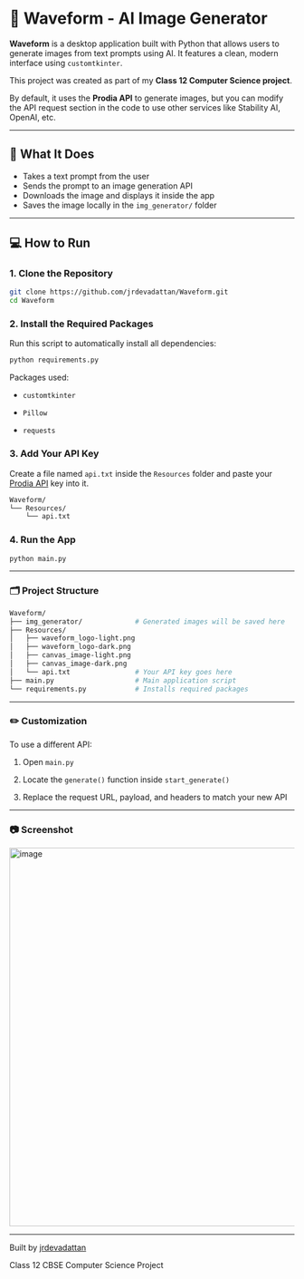 # 🌊 Waveform - AI Image Generator

**Waveform** is a desktop application built with Python that allows users to generate images from text prompts using AI. It features a clean, modern interface using `customtkinter`.

This project was created as part of my **Class 12 Computer Science project**.

By default, it uses the **Prodia API** to generate images, but you can modify the API request section in the code to use other services like Stability AI, OpenAI, etc.

---

## 🎯 What It Does

- Takes a text prompt from the user  
- Sends the prompt to an image generation API  
- Downloads the image and displays it inside the app  
- Saves the image locally in the `img_generator/` folder  

---

## 💻 How to Run

### 1. Clone the Repository

```bash
git clone https://github.com/jrdevadattan/Waveform.git
cd Waveform
```

### 2. Install the Required Packages
Run this script to automatically install all dependencies:

```bash
python requirements.py
```
Packages used:

- `customtkinter`

- `Pillow`

- `requests`

### 3. Add Your API Key
Create a file named `api.txt` inside the `Resources` folder and paste your [Prodia API](https://docs.prodia.com/) key into it.

```bash
Waveform/
└── Resources/
    └── api.txt
```

### 4. Run the App

```bash
python main.py
```

---

### 🗂️ Project Structure

```bash
Waveform/
├── img_generator/             # Generated images will be saved here
├── Resources/
│   ├── waveform_logo-light.png
│   ├── waveform_logo-dark.png
│   ├── canvas_image-light.png
│   ├── canvas_image-dark.png
│   └── api.txt                # Your API key goes here
├── main.py                    # Main application script
└── requirements.py            # Installs required packages
```

---

### ✏️ Customization
To use a different API:

1. Open `main.py`

2. Locate the `generate()` function inside `start_generate()`

3. Replace the request URL, payload, and headers to match your new API

---

### 📷 Screenshot

<img width="1132" height="668" alt="image" src="https://github.com/user-attachments/assets/27173789-ae48-4909-89f5-82fbf9e02ae0" />

---

Built by [jrdevadattan](https://github.com/jrdevadattan)

Class 12 CBSE Computer Science Project
